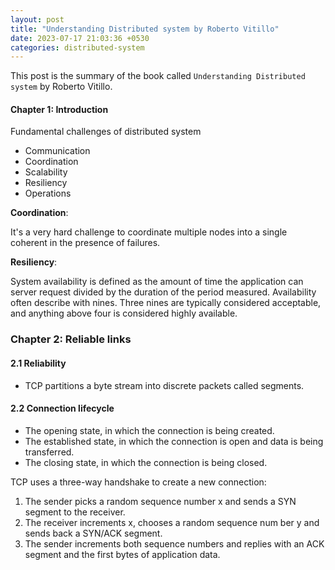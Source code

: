 ```yaml
---
layout: post
title: "Understanding Distributed system by Roberto Vitillo"
date: 2023-07-17 21:03:36 +0530
categories: distributed-system
---
```


This post is the summary of the book called `Understanding Distributed system` by Roberto Vitillo.

#### Chapter 1: Introduction

<p>Fundamental  challenges of distributed system </p>

* Communication
* Coordination
* Scalability
* Resiliency
* Operations

<b>Coordination</b>: <p>It's a very hard challenge to coordinate multiple nodes into a single coherent in the presence of failures.
                     </p> 

<b>Resiliency</b>: <p>System availability is defined as the amount of time the application can server request divided by the duration of the period measured.
Availability often describe with nines. Three nines are typically considered acceptable, and anything above four is considered highly available.
                    </p>

### Chapter 2: Reliable links

#### 2.1 Reliability
* TCP partitions a byte stream into discrete packets called segments.

#### 2.2 Connection lifecycle
* The opening state, in which the connection is being created.
* The established state, in which the connection is open and data is being transferred. 
* The closing state, in which the connection is being closed.

TCP uses a three-way handshake to create a new connection:
1. The sender picks a random sequence number x and sends a SYN segment to the receiver.
2. The receiver increments x, chooses a random sequence num ber y and sends back a SYN/ACK segment.
3. The sender increments both sequence numbers and replies with an ACK segment and the first bytes of application data.


 